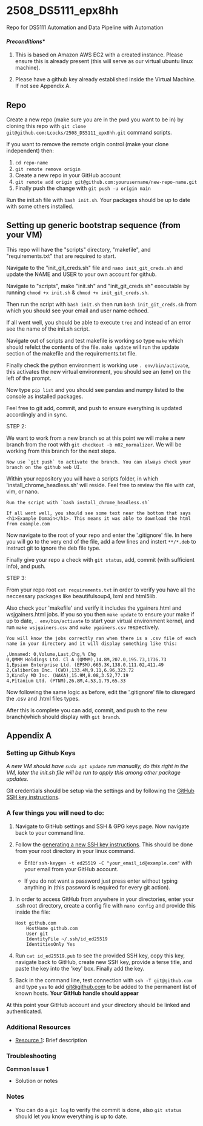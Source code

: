# 2508_DS5111_epx8hh
Repo for DS5111 Automation and Data Pipeline with Automation

#### *Preconditions**

1. This is based on Amazon AWS EC2 with a created instance. Please ensure this is already present (this will serve as our virtual ubuntu linux machine).

2. Please have a github key already established inside the Virtual Machine. If not see Appendix A. 


## Repo

Create a new repo (make sure you are in the pwd you want to be in) by cloning this repo with `git clone git@github.com:Lcocks/2508_DS5111_epx8hh.git` command scripts.

   If you want to remove the remote origin control (make your clone independent) then:
   1. `cd repo-name` 
   2. `git remote remove origin`
   3. Create a new repo in your GitHub account
   4. `git remote add origin git@github.com:yourusername/new-repo-name.git`
   5. Finally push the change with `git push -u origin main`

Run the init.sh file with `bash init.sh`. Your packages should be up to date with some others installed.


## Setting up generic bootstrap sequence (from your VM)

This repo will have the "scripts" directory, "makefile", and "requirements.txt" that are required to start.

Navigate to the "init_git_creds.sh" file and `nano init_git_creds.sh` and update the NAME and USER to your own account for github. 

Navigate to "scripts", make "init.sh" and "init_git_creds.sh" executable by running `chmod +x init.sh` & `chmod +x init_git_creds.sh`.

Then run the script with `bash init.sh` then run `bash init_git_creds.sh` from which you should see your email and user name echoed.

If all went well, you should be able to execute `tree` and instead of an error see the name of the init.sh script.

Navigate out of scripts and test makefile is working so type `make` which should refelct the contents of the file. `make update` will run the update section of the makefile and the requirements.txt file.

Finally check the python environment is working use `. env/bin/activate`, this activates the new virtual environment, you should see an (env) on the left of the prompt.

   Now type `pip list` and you should see pandas and numpy listed to the console as installed packages.

Feel free to git add, commit, and push to ensure everything is updated accordingly and in sync.

STEP 2:

We want to work from a new branch so at this point we will make a new branch from the root with `git checkout -b m02_normalizer`. We will be working from this branch for the next steps.

	Now use `git push` to activate the branch. You can always check your branch on the github web UI.

Within your repository you will have a scripts folder, in which 'install_chrome_headless.sh' will reside. Feel free to review the file with cat, vim, or nano.
	
	Run the script with `bash install_chrome_headless.sh` 
	
	If all went well, you should see some text near the bottom that says <h1>Example Domain</h1>. This means it was able to download the html from example.com

Now navigate to the root of your repo and enter the '.gitignore' file. In here you will go to the very end of the file, add a few lines and instert `**/*.deb` to instruct git to ignore the deb file type.

Finally give your repo a check with `git status`, add, commit (with sufficient info), and push.

STEP 3: 

From your repo root `cat requirements.txt` in order to verify you have all the neccessary packages like beautifulsoup4, lxml and html5lib. 

Also check your 'makefile' and verify it includes the ygainers.html and wsjgainers.html jobs. If you so you then `make update` to ensure your make if up to date, `. env/bin/activate` to start your virtual environment kernel, and run `make wsjgainers.csv` and `make ygainers.csv` respectively.

	You will know the jobs correctly ran when there is a .csv file of each name in your directory and it will display something like this:

	,Unnamed: 0,Volume,Last,Chg,% Chg
	0,QMMM Holdings Ltd. Cl A (QMMM),14.8M,207.0,195.73,1736.73
	1,Epsium Enterprise Ltd. (EPSM),665.3K,138.0,111.02,411.49
	2,CaliberCos Inc. (CWD),133.4M,9.11,6.96,323.72
	3,Kindly MD Inc. (NAKA),15.9M,8.08,3.52,77.19
	4,Pitanium Ltd. (PTNM),26.8M,4.53,1.79,65.33

Now following the same logic as before, edit the '.gitignore' file to disregard the .csv and .html files types. 

After this is complete you can add, commit, and push to the new branch(which should display with `git branch`.



## Appendix A

### Setting up Github Keys

*A new VM should have `sudo apt update` run manually, do this right in the VM, later the init.sh file will be run to apply this among other package updates.*

Git credentials should be setup via the settings and by following the [GitHub SSH key instructions](https://docs.github.com/en/authentication/connecting-to-github-with-ssh/generating-a-new-ssh-key-and-adding-it-to-the-ssh-agent).

### A few things you will need to do:

1. Navigate to GitHub settings and SSH & GPG keys page. Now navigate back to your command line.

2. Follow the [generating a new SSH key instructions](https://docs.github.com/en/authentication/connecting-to-github-with-ssh/generating-a-new-ssh-key-and-adding-it-to-the-ssh-agent#generating-a-new-ssh-key). This should be done from your root directory in your linux command.
   
   - Enter `ssh-keygen -t ed25519 -C "your_email_id@example.com"` with your email from your GitHub account.
   
   - If you do not want a password just press enter without typing anything in (this password is required for every git action).

3. In order to access GitHub from anywhere in your directories, enter your .ssh root directory, create a config file with `nano config` and provide this inside the file:
   
   ```
   Host github.com
       HostName github.com
       User git
       IdentityFile ~/.ssh/id_ed25519
       IdentitiesOnly Yes
   ```

4. Run `cat id_ed25519.pub` to see the provided SSH key, copy this key, navigate back to GitHub, create new SSH key, provide a terse title, and paste the key into the 'key' box. Finally add the key.

5. Back in the command line, test connection with `ssh -T git@github.com` and type `yes` to add git@github.com to be added to the permanent list of known hosts. **Your GitHub handle should appear**

At this point your GitHub account and your directory should be linked and authenticated.

### Additional Resources

- [Resource 1](url): Brief description

### Troubleshooting

**Common Issue 1**
- Solution or notes

### Notes

- You can do a `git log` to verify the commit is done, also `git status` should let you know everything is up to date.
